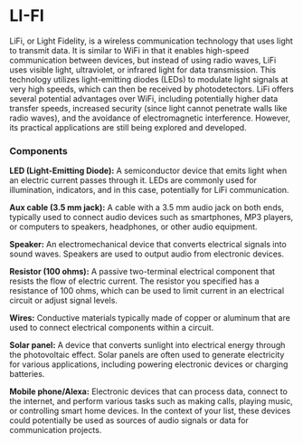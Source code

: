 # LI-FI

LiFi, or Light Fidelity, is a wireless communication technology that uses light to transmit data. It is similar to WiFi in that it enables high-speed communication between devices, but instead of using radio waves, LiFi uses visible light, ultraviolet, or infrared light for data transmission. This technology utilizes light-emitting diodes (LEDs) to modulate light signals at very high speeds, which can then be received by photodetectors. LiFi offers several potential advantages over WiFi, including potentially higher data transfer speeds, increased security (since light cannot penetrate walls like radio waves), and the avoidance of electromagnetic interference. However, its practical applications are still being explored and developed.

### Components
**LED (Light-Emitting Diode):** A semiconductor device that emits light when an electric current passes through it. LEDs are commonly used for illumination, indicators, and in this case, potentially for LiFi communication.

**Aux cable (3.5 mm jack):** A cable with a 3.5 mm audio jack on both ends, typically used to connect audio devices such as smartphones, MP3 players, or computers to speakers, headphones, or other audio equipment.

**Speaker:** An electromechanical device that converts electrical signals into sound waves. Speakers are used to output audio from electronic devices.

**Resistor (100 ohms):** A passive two-terminal electrical component that resists the flow of electric current. The resistor you specified has a resistance of 100 ohms, which can be used to limit current in an electrical circuit or adjust signal levels.

**Wires:** Conductive materials typically made of copper or aluminum that are used to connect electrical components within a circuit.

**Solar panel:** A device that converts sunlight into electrical energy through the photovoltaic effect. Solar panels are often used to generate electricity for various applications, including powering electronic devices or charging batteries.

**Mobile phone/Alexa:** Electronic devices that can process data, connect to the internet, and perform various tasks such as making calls, playing music, or controlling smart home devices. In the context of your list, these devices could potentially be used as sources of audio signals or data for communication projects.
